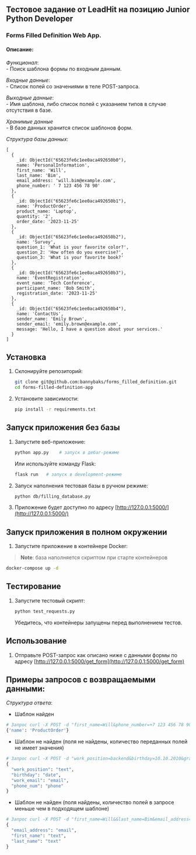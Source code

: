 ##  Тестовое задание от LeadHit на позицию Junior Python Developer

###  Forms Filled Definition Web App.
####  Описание:
*Функционал*:<br>
	- Поиск шаблона формы по входным данным.<br>		 	

*Входные данные*:<br>
	- Список полей со значениями в теле POST-запроса.<br>

*Выходные данные*:<br>
	- Имя шаблона, либо список полей с указанием типов в случае отсутствия в базе.<br>

*Хранимые данные*<br>
	- В базе данных хранится список шаблонов форм.<br>

*Структура базы данных*:
```MongoDB
[
  {
    _id: ObjectId("65623fe6c1ee0aca492650b0"),
    name: 'PersonalInformation',
    first_name: 'Will',
    last_name: 'Bim',
    email_address: 'will.bim@example.com',
    phone_number: ' 7 123 456 78 90'
  },
  {
    _id: ObjectId("65623fe6c1ee0aca492650b1"),
    name: 'ProductOrder',
    product_name: 'Laptop',
    quantity: '2',
    order_date: '2023-11-25'
  },
  {
    _id: ObjectId("65623fe6c1ee0aca492650b2"),
    name: 'Survey',
    question_1: 'What is your favorite color?',
    question_2: 'How often do you exercise?',
    question_3: 'What is your favorite book?'
  },
  {
    _id: ObjectId("65623fe6c1ee0aca492650b3"),
    name: 'EventRegistration',
    event_name: 'Tech Conference',
    participant_name: 'Bob Smith',
    registration_date: '2023-11-25'
  },
  {
    _id: ObjectId("65623fe6c1ee0aca492650b4"),
    name: 'ContactUs',
    sender_name: 'Emily Brown',
    sender_email: 'emily.brown@example.com',
    message: 'Hello, I have a question about your services.'
  }
]
```


## Установка
1. Склонируйте репозиторий:

    ```bash
    git clone git@github.com:bannybaks/forms_filled_definition.git
    cd forms-filled-definition-app
    ```

2. Установите зависимости:

    ```bash
    pip install -r requirements.txt
    ```

## Запуск приложения без базы

1. Запустите веб-приложение:

    ```bash
    python app.py    # запуск в дебаг-режиме
    ```

   Или используйте команду Flask:

    ```bash
    flask run   # запуск в development-режиме
    ```
2. Запуск наполнения тестовая базы в ручном режиме:
   
   ```bash
   python db/filling_database.py
   ```
 
3. Приложение будет доступно по адресу [http://127.0.0.1:5000/](http://127.0.0.1:5000/)

## Запуск приложения в полном окружении

1. Запустите приложение в контейнере Docker:
  > **Note**: база наполняется скриптом при старте контейнеров

  ```bash
  docker-compose up -d
  ```

## Тестирование

1. Запустите тестовый скрипт:

    ```bash
    python test_requests.py
    ```

   Убедитесь, что контейнеры запущены перед выполнением тестов.

## Использование

1. Отправьте POST-запрос как описано ниже с данными формы по адресу [http://127.0.0.1:5000/get_form](http://127.0.0.1:5000/get_form)

## Примеры запросов с возвращаемыми данными:

*Структура ответа*:
- Шаблон найден
```python
# Запрос curl -X POST -d "first_name=Will&phone_number=+7 123 456 78 90&last_name=Bim&email_address=will.bim@example.com" http://127.0.0.1:5000/get_form
{'name': 'ProductOrder'}
```
- Шаблон не найден (поля не найдены, количество переданных полей не имеет значения)
```python
# Запрос curl -X POST -d "work_position=backend&birthday=10.10.2010&grade=junior&work_email=dev@mail.com&contact=+7 999 999 22 22" http://127.0.0.1:5000/get_forms
{
  "work_position": "text",
  "birthday": "date",
  "work_email": "email",
  "phone_num": "phone"
}
```
- Шаблон не найден (поля найдены, количество полей в запросе меньше чем в подходящем шаблоне)
```python
# Запрос curl -X POST -d "first_name=Will&&last_name=Bim&email_address=will.bim@example.com" http://127.0.0.1:5000/get_form
{
  "email_address": "email",
  "first_name": "text",
  "last_name": "text"
}
```